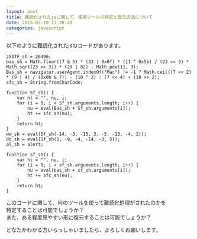 ```yaml
---
layout: post
title: 難読化されたjsに関して、使用ツールの特定と復元方法について
date: 2015-02-10 17:28:49
categories: javascript
---
```

<p>以下のように難読化されたjsのコードがあります。</p>

<pre><code>zSbTF_sh = 26496;
bas_sh = Math.floor((7 &amp; 5) * (33 | 0x0f) * (11 ^ 0x5b) / (23 &lt;&lt; 3) * Math.sqrt(23 &gt;&gt; 3)) * (29 | 82) - Math.pow(11, 3);
Bas_sh = navigator.userAgent.indexOf("Mac") != -1 ? Math.ceil((7 &lt;&lt; 2) * (9 | 4) / (0x0b &amp; 7)) - (10 ^ 2) : (7 &lt;&lt; 4) + (10 &gt;&gt; 2);
sfc_sh = String.fromCharCode;

function Sf_sh() {
    var ht = "", nu, i;
    for (i = 0; i &lt; Sf_sh.arguments.length; i++) {
        nu = eval(Bas_sh + Sf_sh.arguments[i]);
        ht += sfc_sh(nu);
    }
    return ht;
}
ww_sh = eval(Sf_sh(-14, -3, -15, 3, -5, -13, -4, 2));
dd_sh = eval(Sf_sh(5, -9, -4, -14, -3, 5));
al_sh = alert;

function sf_sh() {
    var ht = "", nu, i;
    for (i = 0; i &lt; sf_sh.arguments.length; i++) {
        nu = eval(bas_sh + sf_sh.arguments[i]);
        ht += sfc_sh(nu);
    }
    return ht;
}
</code></pre>

<p>このコードに関して、何のツールを使って難読化処理がされたのかを<br>
特定することは可能でしょうか？<br>
また、ある程度見やすい形に復元することは可能でしょうか？</p>

<p>どなたかわかる方いらっしゃいましたら、よろしくお願いします。</p>
